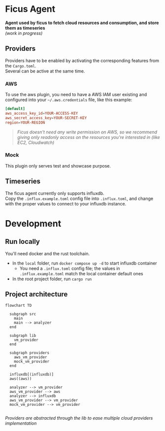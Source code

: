 # Ficus Agent

**Agent used by ficus to fetch cloud resources and consumption, and store them as timeseries**  
*(work in progress)*  

## Providers

Providers have to be enabled by activating the corresponding features from the `Cargo.toml`.  
Several can be active at the same time.  

### AWS

To use the aws plugin, you need to have a AWS IAM user existing and configured into your `~/.aws.credentials` file, like this example:  
```toml
[default]
aws_access_key_id=YOUR-ACCESS-KEY
aws_secret_access_key=YOUR-SECRET-KEY
region=YOUR-REGION
```

> *Ficus doesn't need any write permission on AWS, so we recommend giving only readonly access on the resources you're interested in (like EC2, Cloudwatch)*  

### Mock

This plugin only serves test and showcase purpose.  

## Timeseries

The ficus agent currently only supports influxdb.  
Copy the `.influx.example.toml` config file into `.influx.toml`, and change with the proper values to connect to your influxdb instance.  

# Development

## Run locally

You'll need docker and the rust toolchain.  
- In the `local` folder, run `docker compose up -d` to start influxdb container
  - You need a `.influx.toml` config file; the values in `.influx.example.toml` match the local container default ones
- In the root project folder, run `cargo run`

## Project architecture

```mermaid
flowchart TD

  subgraph src
    main
    main --> analyzer
  end

  subgraph lib
    vm_provider
  end

  subgraph providers
    aws_vm_provider
    mock_vm_provider
  end

  influxdb[(influxdb)]
  aws((aws))

  analyzer --> vm_provider
  aws_vm_provider --> aws
  analyzer --> influxdb
  aws_vm_provider --> vm_provider
  mock_vm_provider --> vm_provider
  
```

*Providers are abstracted through the lib to ease multiple cloud providers implementation*  
